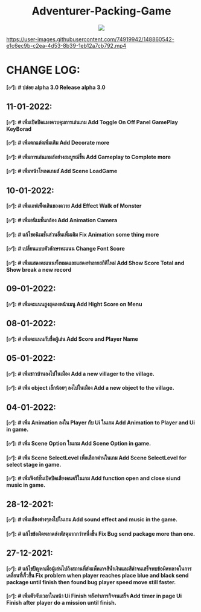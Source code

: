 
<h1 align="center">
Adventurer-Packing-Game</h1>
<p align="center"><img src="ScreenImage/Animation.gif">
</p>

https://user-images.githubusercontent.com/74919942/148860542-e1c6ec9b-c2ea-4d53-8b39-1eb12a7cb792.mp4

# CHANGE LOG:




#### [✅]: # ปล่อย alpha 3.0 Release alpha 3.0
## 11-01-2022: 

#### [✅]: # เพิ่มเปิดปิดแผงควบคุมการเล่นเกม Add Toggle On Off Panel GamePlay KeyBorad
#### [✅]: # เพิ่มตกแต่งเพิ่มเติม Add Decorate more
#### [✅]: # เพิ่มการเล่นเกมส์อย่างสมบูรณ์ขึ้น Add Gameplay to Complete more
#### [✅]: # เพิ่มหน้าโหลดเกมส์ Add Scene LoadGame



## 10-01-2022:

#### [✅]: # เพิ่มเอฟเฟ็คเดินของควาย Add Effect Walk of Monster
#### [✅]: # เพิ่มอนิเมชั่นกล้อง Add Animation Camera
#### [✅]: # แก้ไขอนิเมชั่นส่วนอื่นเพื่มเติม Fix Animation some thing more 
#### [✅]: # เปลี่ยนแบบตัวอักษรคะแนน Change Font Score
#### [✅]: # เพิ่มแสดงคะแนนทั้งหมดและแสดงทำลายสถิติใหม่  Add Show Score Total and Show break a new record


## 09-01-2022:
#### [✅]: # เพิ่มคะแนนสูงสุดลงหน้าเมนู Add Hight Score on Menu
## 08-01-2022:
#### [✅]: # เพิ่มคะแนนกับชื่อผู้เล่น Add Score and Player Name


## 05-01-2022:
#### [✅]: # เพิ่มชาวบ้านลงไปในเมือง Add a new villager to the village.
#### [✅]: # เพิ่ม object เล็กน้อยๆ ลงไปในเมือง Add a new object to the village.



## 04-01-2022:
#### [✅]: # เพิ่ม Animation ลงใน Player กับ Ui ในเกม Add Animation to Player and Ui in game.
#### [✅]: # เพิ่ม Scene Option ในเกม Add Scene Option in game.
#### [✅]: # เพิ่ม Scene SelectLevel เพื่อเลือกด่านในเกม Add Scene SelectLevel for select stage in game.
#### [✅]: # เพิ่มฟังก์ชั่นเปิดปิดเสียงดนตรีในเกม Add function open and close siund music in game.

## 28-12-2021:
#### [✅]: # เพิ่มเสียงต่างๆลงไปในเกม Add sound effect and music in the game.
#### [✅]: # แก้ไขข้อผิดพลาดส่งพัสดุมากกว่าหนึ่งชิ้น Fix Bug send package more than one.
## 27-12-2021:
#### [✅]: # แก้ไขปัญหาเมื่อผู้เล่นไปถึงสถานที่ส่งแพ็คเกจสีน้ำเงินและสีดำจนเสร็จพบข้อผิดพลาดในการเคลื่อนที่เร็วขึ้น Fix problem when player reaches place blue and black send package until finish then found bug player speed move still faster.
#### [✅]: # เพิ่มตัวจับเวลาในหน้า Ui Finish หลังทำภารกิจจนเสร็จ Add timer in page Ui Finish after player do a mission until finish.

